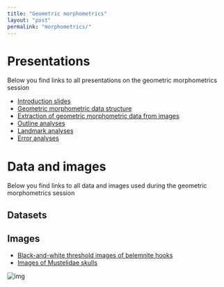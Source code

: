 ```yaml
---
title: "Geometric morphometrics"
layout: "post" 
permalink: "morphometrics/"
---
```


# Presentations

Below you find links to all presentations on the geometric morphometrics session

* [Introduction slides]({{site.baseurl}}/slides/3_morphometrics/Lecture1_Introduction.pdf)
* [Geometric morphometric data structure]({{site.baseurl}}/slides/3_morphometrics/Lecture2_DataTypes.pdf)
* [Extraction of geometric morphometric data from images]({{site.baseurl}}/slides/3_morphometrics/Lecture3_DataGathering.pdf)
* [Outline analyses]({{site.baseurl}}/slides/3_morphometrics/Lecture4_OutlineAnalyses.pdf)
* [Landmark analyses]({{site.baseurl}}/slides/3_morphometrics/Lecture5_LandmarkAnalyses.pdf)
* [Error analyses]({{site.baseurl}}/slides/3_morphometrics/Lecture6_ErrorAnalysis.pdf)

# Data and images

Below you find links to all data and images used during the geometric morphometrics session

## Datasets

## Images

* [Black-and-white threshold images of belemnite hooks](https://drive.google.com/drive/folders/1WkWmZoLQskLs82K334xG4jB5An3EwHEx?usp=sharing)
* [Images of Mustelidae skulls](https://drive.google.com/drive/folders/1rcUaaZDU3oICuPG52D545wOtBAUhRVav?usp=sharing)

![img](https://www.paleosynthesis.nat.fau.de/wp-content/uploads/2019/09/Icon-SummerSchool-150x150.png)
